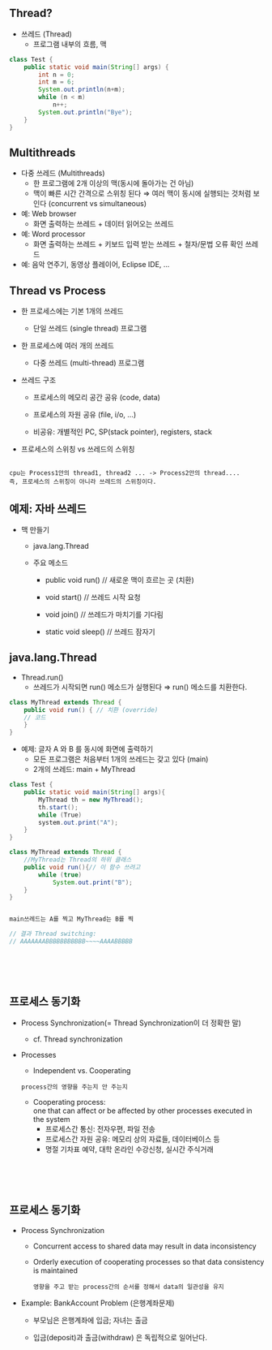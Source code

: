 ## Thread?
- 쓰레드 (Thread)
  - 프로그램 내부의 흐름, 맥

``` java
class Test {
    public static void main(String[] args) {
        int n = 0;
        int m = 6;
        System.out.println(n+m);
        while (n < m)
            n++;
        System.out.println("Bye");
    }
}
```

## Multithreads
- 다중 쓰레드 (Multithreads)
  - 한 프로그램에 2개 이상의 맥(동시에 돌아가는 건 아님)
  - 맥이 빠른 시간 간격으로 스위칭 된다 ⇒ 여러 맥이 동시에 실행되는 것처럼 보인다 (concurrent vs simultaneous)
- 예: Web browser
  - 화면 출력하는 쓰레드 + 데이터 읽어오는 쓰레드
- 예: Word processor
  - 화면 출력하는 쓰레드 + 키보드 입력 받는 쓰레드 + 철자/문법
오류 확인 쓰레드
- 예: 음악 연주기, 동영상 플레이어, Eclipse IDE, …


## Thread vs Process
- 한 프로세스에는 기본 1개의 쓰레드
  - 단일 쓰레드 (single thread) 프로그램

- 한 프로세스에 여러 개의 쓰레드
  - 다중 쓰레드 (multi-thread) 프로그램
- 쓰레드 구조
 
  - 프로세스의 메모리 공간 공유 (code, data) 
 
  - 프로세스의 자원 공유 (file, i/o, …) 
  
  - 비공유: 개별적인 PC, SP(stack pointer), registers, stack

- 프로세스의 스위칭 vs 쓰레드의 스위칭
```

cpu는 Process1안의 thread1, thread2 ... -> Process2안의 thread....
즉, 프로세스의 스위칭이 아니라 쓰레드의 스위칭이다.
```


## 예제: 자바 쓰레드

- 맥 만들기
 
  - java.lang.Thread
 
  - 주요 메소드
    - public void run() // 새로운 맥이 흐르는 곳 (치환)
    - void start() // 쓰레드 시작 요청
    
    - void join() // 쓰레드가 마치기를 기다림
    - static void sleep() // 쓰레드 잠자기


## java.lang.Thread
- Thread.run() 
   - 쓰레드가 시작되면 run() 메소드가 실행된다
⇒ run() 메소드를 치환한다.
``` java
class MyThread extends Thread {
    public void run() { // 치환 (override)
    // 코드
    }
}
```
- 예제: 글자 A 와 B 를 동시에 화면에 출력하기
   - 모든 프로그램은 처음부터 1개의 쓰레드는 갖고 있다 (main) 
   - 2개의 쓰레드: main + MyThread
   
``` java
class Test {
    public static void main(String[] args){
        MyThread th = new MyThread();
        th.start();
        while (True)
        system.out.print("A");
    }
}

class MyThread extends Thread {
    //MyThread는 Thread의 하위 클래스
    public void run(){// 이 함수 쓰려고
        while (true)
            System.out.print("B");
    }
}


main쓰레드는 A를 찍고 MyThread는 B를 찍

// 결과 Thread switching:
// AAAAAAABBBBBBBBBBB~~~~AAAABBBBB
```

</br></br></br>

## 프로세스 동기화
-  Process Synchronization(= Thread Synchronization이 더 정확한 말)
   - cf. Thread synchronization

-  Processes
   - Independent vs. Cooperating
    ```
    process간의 영향을 주는지 안 주는지
    ```
   - Cooperating process:   
     one that can affect or be affected by other processes executed in the system
     - 프로세스간 통신: 전자우편, 파일 전송
     - 프로세스간 자원 공유: 메모리 상의 자료들, 데이터베이스 등
     - 명절 기차표 예약, 대학 온라인 수강신청, 실시간 주식거래

</br></br></br>

## 프로세스 동기화
- Process Synchronization
   - Concurrent access to shared data may result in data inconsistency
  
   - Orderly execution of cooperating processes so that data consistency is maintained
        ```
        영향을 주고 받는 process간의 순서를 정해서 data의 일관성을 유지
        ```
- Example: BankAccount Problem (은행계좌문제)
   - 부모님은 은행계좌에 입금; 자녀는 출금
  
   - 입금(deposit)과 출금(withdraw) 은 독립적으로 일어난다.

